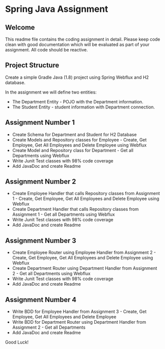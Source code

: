 # Spring Java Assignment #

## Welcome ##
This readme file contains the coding assignment in detail. 
Please keep code clean with good documentation which will be evaluated as part of your assignment.
All code should be reactive.

## Project Structure ##
Create a simple Gradle Java (1.8) project using Spring Webflux and H2 database.

In the assignment we will define two entities:

* The Department Entity - POJO with the Department information.
* The Student Entity - student information with Department connection.

## Assignment Number 1 ##

* Create Schema for Department and Student for H2 Database
* Create Models and Repository classes for Employee - Create, Get Employee, Get All Employees and Delete Employee using Webflux
* Create Model and Repository class for Department - Get all Departments using Webflux 
* Write Junit Test classes with 98% code coverage
* Add JavaDoc and create Readme

## Assignment Number 2 ##

* Create Employee Handler that calls Repository classes from Assignment 1 - Create, Get Employee, Get All Employees and Delete Employee using Webflux
* Create Department Handler that calls Repository classes from Assignment 1 - Get all Departments using Webflux
* Write Junit Test classes with 98% code coverage
* Add JavaDoc and create Readme

## Assignment Number 3 ##

* Create Employee Router using Employee Handler from Assignment 2 - Create, Get Employee, Get All Employees and Delete Employee using Webflux
* Create Department Router using Department Handler from Assignment 2 - Get all Departments using Webflux
* Write Junit Test classes with 98% code coverage
* Add JavaDoc and create Readme

## Assignment Number 4 ##

* Write BDD for Employee Handler from Assignment 3 - Create, Get Employee, Get All Employees and Delete Employee 
* Write BDD for Department Router using Department Handler from Assignment 2 - Get all Departments
* Add JavaDoc and create Readme

Good Luck!

